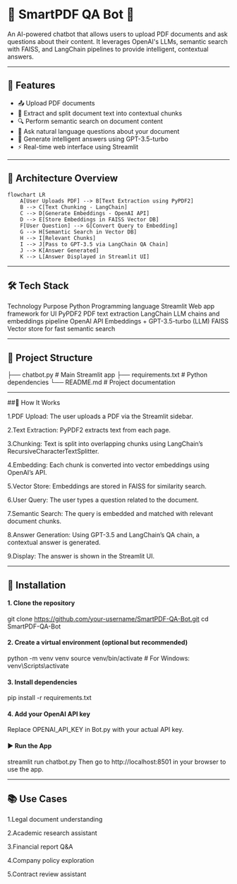 # 📄 SmartPDF QA Bot 🤖

An AI-powered chatbot that allows users to upload PDF documents and ask questions about their content. It leverages OpenAI's LLMs, semantic search with FAISS, and LangChain pipelines to provide intelligent, contextual answers.

---

## 🚀 Features

- 📤 Upload PDF documents
- 🧠 Extract and split document text into contextual chunks
- 🔍 Perform semantic search on document content
- 💬 Ask natural language questions about your document
- 🤖 Generate intelligent answers using GPT-3.5-turbo
- ⚡ Real-time web interface using Streamlit

---

## 🧱 Architecture Overview

```mermaid
flowchart LR
    A[User Uploads PDF] --> B[Text Extraction using PyPDF2]
    B --> C[Text Chunking - LangChain]
    C --> D[Generate Embeddings - OpenAI API]
    D --> E[Store Embeddings in FAISS Vector DB]
    F[User Question] --> G[Convert Query to Embedding]
    G --> H[Semantic Search in Vector DB]
    H --> I[Relevant Chunks]
    I --> J[Pass to GPT-3.5 via LangChain QA Chain]
    J --> K[Answer Generated]
    K --> L[Answer Displayed in Streamlit UI]
```

---

## 🛠️ Tech Stack
Technology	Purpose
Python	Programming language
Streamlit	Web app framework for UI
PyPDF2	PDF text extraction
LangChain	LLM chains and embeddings pipeline
OpenAI API	Embeddings + GPT-3.5-turbo (LLM)
FAISS	Vector store for fast semantic search

---

## 📂 Project Structure

├── chatbot.py                   # Main Streamlit app
├── requirements.txt         # Python dependencies
└── README.md                # Project documentation

---

##🧪 How It Works

1.PDF Upload: The user uploads a PDF via the Streamlit sidebar.

2.Text Extraction: PyPDF2 extracts text from each page.

3.Chunking: Text is split into overlapping chunks using LangChain’s RecursiveCharacterTextSplitter.

4.Embedding: Each chunk is converted into vector embeddings using OpenAI’s API.

5.Vector Store: Embeddings are stored in FAISS for similarity search.

6.User Query: The user types a question related to the document.

7.Semantic Search: The query is embedded and matched with relevant document chunks.

8.Answer Generation: Using GPT-3.5 and LangChain’s QA chain, a contextual answer is generated.

9.Display: The answer is shown in the Streamlit UI.

---

## 🧰 Installation

#### 1. Clone the repository

git clone https://github.com/your-username/SmartPDF-QA-Bot.git
cd SmartPDF-QA-Bot

#### 2. Create a virtual environment (optional but recommended)

python -m venv venv
source venv/bin/activate  # For Windows: venv\Scripts\activate

#### 3. Install dependencies

pip install -r requirements.txt

#### 4. Add your OpenAI API key
   
Replace OPENAI_API_KEY in Bot.py with your actual API key.

#### ▶️ Run the App

streamlit run chatbot.py
Then go to http://localhost:8501 in your browser to use the app.

---

## 📚 Use Cases

1.Legal document understanding

2.Academic research assistant

3.Financial report Q&A

4.Company policy exploration

5.Contract review assistant


